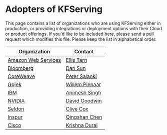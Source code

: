 # Adopters of KFServing

This page contains a list of organizations who are using KFServing either in production, or providing integrations or deployment options with their Cloud or product offerings. If you'd like to be included here, please send a pull request which modifies this file. Please keep the list in alphabetical order.

| Organization | Contact |
| ------------ | ------- |
| [Amazon Web Services](https://aws.amazon.com/) | [Ellis Tarn](https://github.com/ellistarn) |
| [Bloomberg](https://www.bloomberg.com/) | [Dan Sun](https://github.com/yuzisun) |
| [CoreWeave](https://coreweave.com/) | [Peter Salanki](https://github.com/salanki) |
| [Gojek](https://www.gojek.com/) | [Willem Pienaar](https://github.com/woop) |
| [IBM](https://www.ibm.com/) | [Animesh Singh](https://github.com/animeshsingh) |
| [NVIDIA](https://www.nvidia.com/en-us/) | [David Goodwin](deadeyegoodwin) |
| [Seldon](https://www.seldon.io/) | [Clive Cox](https://github.com/cliveseldon) |
| [Inspur](https://www.inspur.com/) | [Qingshan Chen](https://github.com/iamlovingit) |
| [Cisco](https://www.cisco.com/) | [Krishna Durai](https://github.com/krishnadurai) |


